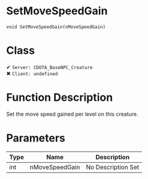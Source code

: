 # SetMoveSpeedGain
```
void SetMoveSpeedGain(nMoveSpeedGain)
```
# Class
✔ `Server: CDOTA_BaseNPC_Creature`  
✖ `Client: undefined`  

# Function Description
Set the move speed gained per level on this creature.
# Parameters
Type|Name|Description
--|--|--
int|nMoveSpeedGain|No Description Set
